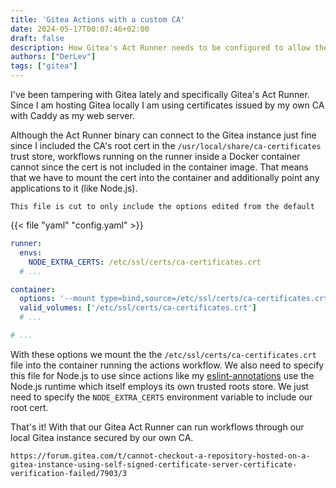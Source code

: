 ```yaml
---
title: 'Gitea Actions with a custom CA'
date: 2024-05-17T00:07:46+02:00
draft: false
description: How Gitea's Act Runner needs to be configured to allow the use of a custom self hosted certificate authority
authors: ["DerLev"]
tags: ["gitea"]
---
```


I've been tampering with Gitea lately and specifically Gitea's Act Runner. Since I am hosting Gitea locally I am using certificates issued by my own CA with Caddy as my web server.

Although the Act Runner binary can connect to the Gitea instance just fine since I included the CA's root cert in the `/usr/local/share/ca-certificates` trust store, workflows running on the runner inside a Docker container cannot since the cert is not included in the container image. That means that we have to mount the cert into the container and additionally point any applications to it (like Node.js).

```box { type=note }
This file is cut to only include the options edited from the default
```

{{< file "yaml" "config.yaml" >}}

```yaml
runner:
  envs:
    NODE_EXTRA_CERTS: /etc/ssl/certs/ca-certificates.crt
  # ...

container:
  options: '--mount type=bind,source=/etc/ssl/certs/ca-certificates.crt,target=/etc/ssl/certs/ca-certificates.crt,readonly'
  valid_volumes: ['/etc/ssl/certs/ca-certificates.crt']
  # ...

# ...
```

With these options we mount the the `/etc/ssl/certs/ca-certificates.crt` file into the container running the actions workflow. We also need to specify this file for Node.js to use since actions like my [eslint-annotations](https://github.com/DerLev/eslint-annotations/) use the Node.js runtime which itself employs its own trusted roots store. We just need to specify the `NODE_EXTRA_CERTS` environment variable to include our root cert.

That's it! With that our Gitea Act Runner can run workflows through our local Gitea instance secured by our own CA.

```box { type=source }
https://forum.gitea.com/t/cannot-checkout-a-repository-hosted-on-a-gitea-instance-using-self-signed-certificate-server-certificate-verification-failed/7903/3
```
